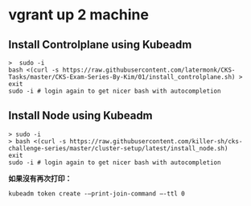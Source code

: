 #  vgrant up 2 machine

## Install Controlplane using Kubeadm


```
>  sudo -i
bash <(curl -s https://raw.githubusercontent.com/latermonk/CKS-Tasks/master/CKS-Exam-Series-By-Kim/01/install_controlplane.sh) > 
exit
sudo -i # login again to get nicer bash with autocompletion
```

## Install Node using Kubeadm

```
> sudo -i
> bash <(curl -s https://raw.githubusercontent.com/killer-sh/cks-challenge-series/master/cluster-setup/latest/install_node.sh)
exit
sudo -i # login again to get nicer bash with autocompletion
```
**如果沒有再次打印：**

```
kubeadm token create -—print-join-command —-ttl 0
```

